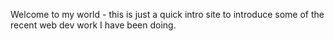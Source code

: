 Welcome to my world - this is just a quick intro site to introduce some of the recent web dev work I have been doing.  

